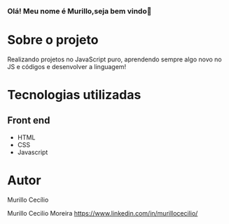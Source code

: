 ### Olá! Meu nome é Murillo,seja bem vindo👋

# Sobre o projeto

Realizando projetos no JavaScript puro, aprendendo sempre algo novo no JS e códigos e desenvolver a linguagem!

# Tecnologias utilizadas

## Front end
- HTML
- CSS
- Javascript

# Autor
Murillo Cecílio

Murillo Cecilio Moreira
https://www.linkedin.com/in/murillocecilio/
